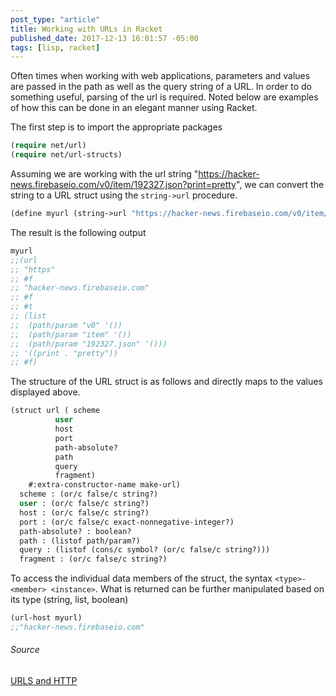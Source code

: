 ```yaml
---
post_type: "article" 
title: Working with URLs in Racket
published_date: 2017-12-13 16:01:57 -05:00
tags: [lisp, racket]
---
```


Often times when working with web applications, parameters and values are passed in the path as well as the query string of a URL. In order to do something useful, parsing of the url is required. Noted below are examples of how this can be done in an elegant manner using Racket.

The first step is to import the appropriate packages

```lisp
(require net/url)
(require net/url-structs)
```

Assuming we are working with the url string "https://hacker-news.firebaseio.com/v0/item/192327.json?print=pretty", we can convert the string to a URL struct using the `string->url` procedure.

```lisp
(define myurl (string->url "https://hacker-news.firebaseio.com/v0/item/192327.json?print=pretty"))
```

The result is the following output
```lisp
myurl
;;(url
;; "https"
;; #f
;; "hacker-news.firebaseio.com"
;; #f
;; #t
;; (list
;;  (path/param "v0" '())
;;  (path/param "item" '())
;;  (path/param "192327.json" '()))
;; '((print . "pretty"))
;; #f)
```

The structure of the URL struct is as follows and directly maps to the values displayed above.

```lisp
(struct url ( scheme
 	      user
 	      host
 	      port
 	      path-absolute?
	      path
 	      query
 	      fragment)
    #:extra-constructor-name make-url)
  scheme : (or/c false/c string?)
  user : (or/c false/c string?)
  host : (or/c false/c string?)
  port : (or/c false/c exact-nonnegative-integer?)
  path-absolute? : boolean?
  path : (listof path/param?)
  query : (listof (cons/c symbol? (or/c false/c string?)))
  fragment : (or/c false/c string?)
```

To access the individual data members of the struct, the syntax `<type>-<member> <instance>`. What is returned can be further manipulated based on its type (string, list, boolean)

```lisp
(url-host myurl)
;;"hacker-news.firebaseio.com"
```

###### Source
[URLS and HTTP](https://docs.racket-lang.org/net/url.html)